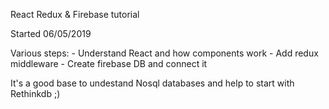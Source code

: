 React Redux & Firebase tutorial


Started 06/05/2019

Various steps:
    - Understand React and how components work
    - Add redux middleware
    - Create firebase DB and connect it

It's a good base to undestand Nosql databases and help to start with Rethinkdb ;)


